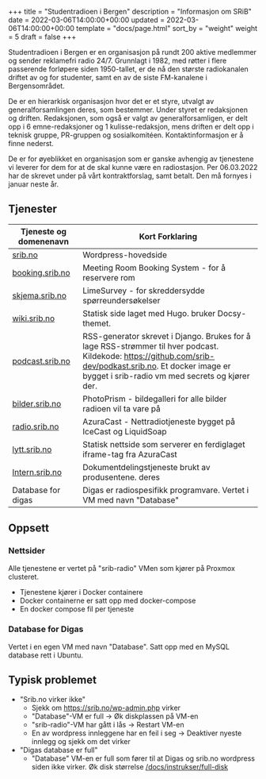 +++
title = "Studentradioen i Bergen"
description = "Informasjon om SRiB"
date = 2022-03-06T14:00:00+00:00
updated = 2022-03-06T14:00:00+00:00
template = "docs/page.html"
sort_by = "weight"
weight = 5
draft = false
+++

Studentradioen i Bergen er en organisasjon på rundt 200 aktive medlemmer og
sender reklamefri radio 24/7. Grunnlagt i 1982, med røtter i flere passerende
forløpere siden 1950-tallet, er de nå den største radiokanalen driftet av og for
studenter, samt en av de siste FM-kanalene i Bergensområdet.

De er en hierarkisk organisasjon hvor det er et styre, utvalgt av
generalforsamlingen deres, som bestemmer. Under styret er redaksjonen og
driften. Redaksjonen, som også er valgt av generalforsamligen, er delt opp i 6
emne-redaksjoner og 1 kulisse-redaksjon, mens driften er delt opp i teknisk
gruppe, PR-gruppen og sosialkomitéen. Kontaktinformasjon er å finne nederst.

De er for øyeblikket en organisasjon som er ganske avhengig av tjenestene vi
leverer for dem for at de skal kunne være en radiostasjon. Per 06.03.2022 har de
skrevet under på vårt kontraktforslag, samt betalt. Den må fornyes i januar
neste år.

## Tjenester

| Tjeneste og domenenavn | Kort Forklaring |
| ---------------------- | --------------- |
| [srib.no](/docs/produksjon/srib-no) | Wordpress-hovedside |
| [booking.srib.no](/docs/produksjon/booking-srib-no) | Meeting Room Booking System - for å reservere rom |
| [skjema.srib.no](/docs/produksjon/skjema-srib-no) | LimeSurvey - for skreddersydde spørreundersøkelser |
| [wiki.srib.no](/docs/produksjon/wiki-srib-no) | Statisk side laget med Hugo. bruker Docsy-themet. |
| [podcast.srib.no](/docs/produksjon/podcast-srib-no) | RSS-generator skrevet i Django. Brukes for å lage RSS-strømmer til hver podcast. Kildekode: https://github.com/srib-dev/podkast.srib.no. Et docker image er bygget i srib-radio vm med secrets og kjører der. |
| [bilder.srib.no](/docs/produksjon/bilder-srib-no) | PhotoPrism - bildegalleri for alle bilder radioen vil ta vare på |
| [radio.srib.no](/docs/produksjon/radio-srib-no) | AzuraCast - Nettradiotjeneste bygget på IceCast og LiquidSoap |
| [lytt.srib.no](/docs/produksjon/lytt-srib-no) | Statisk nettside som serverer en ferdiglaget iframe-tag fra AzuraCast |
| [Intern.srib.no](/docs/produksjon/intern-srib-no) | Dokumentdelingstjeneste brukt av produsentene. deres |
| Database for digas | Digas er radiospesifikk programvare. Vertet i VM med navn "Database" |

## Oppsett

### Nettsider

Alle tjenestene er vertet på "srib-radio" VMen som kjører på Proxmox clusteret.

- Tjenestene kjører i Docker containere
- Docker containerne er satt opp med docker-compose
- En docker compose fil per tjeneste

### Database for Digas

Vertet i en egen VM med navn "Database". Satt opp med en MySQL database rett i
Ubuntu.

## Typisk problemet

- "Srib.no virker ikke"
  - Sjekk om https://srib.no/wp-admin.php virker
  - "Database"-VM er full -> Øk diskplassen på VM-en
  - "srib-radio"-VM har gått i lås -> Restart VM-en
  - En av wordpress innleggene har en feil i seg -> Deaktiver nyeste innlegg og
    sjekk om det virker
- "Digas database er full"
  - "Database" VM-en er full som fører til at Digas og srib.no wordpress siden
    ikke virker. Øk disk størrelse
    [/docs/instrukser/full-disk](/docs/instrukser/full-disk/)
